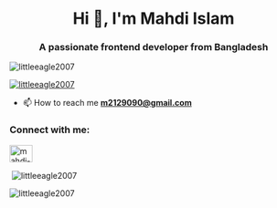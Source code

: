 <h1 align="center">Hi 👋, I'm Mahdi Islam</h1>
<h3 align="center">A passionate frontend developer from Bangladesh</h3>

<p align="left"> <img src="https://komarev.com/ghpvc/?username=littleeagle2007&label=Profile%20views&color=0e75b6&style=flat" alt="littleeagle2007" /> </p>

<p align="left"> <a href="https://github.com/ryo-ma/github-profile-trophy"><img src="https://github-profile-trophy.vercel.app/?username=littleeagle2007" alt="littleeagle2007" /></a> </p>

- 📫 How to reach me **m2129090@gmail.com**

<h3 align="left">Connect with me:</h3>
<p align="left">
<a href="https://fb.com/mahdi-islam" target="blank"><img align="center" src="https://raw.githubusercontent.com/rahuldkjain/github-profile-readme-generator/master/src/images/icons/Social/facebook.svg" alt="mahdi-islam" height="30" width="40" /></a>
</p>

<p>&nbsp;<img align="center" src="https://github-readme-stats.vercel.app/api?username=littleeagle2007&show_icons=true&locale=en" alt="littleeagle2007" /></p>

<p><img align="center" src="https://github-readme-streak-stats.herokuapp.com/?user=littleeagle2007&" alt="littleeagle2007" /></p>

